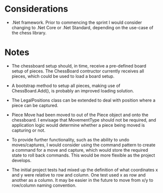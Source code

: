 
# Considerations
- .Net framework. Prior to commencing the sprint I would consider changing to .Net Core or .Net Standard, depending on the use-case of the chess library.

# Notes

- The chessboard setup should, in time, receive a pre-defined board setup of pieces. The ChessBoard contructor currently receives all pieces, which could be used to load a board setup.
- A bootstrap method to setup all pieces, making use of ChessBoard.Add(), is probably an improved loading solution.
- The LegalPositions class can be extended to deal with position where a piece can be captured.
- Piece Move had been moved to out of the Piece object and onto the chessboard. I envisage that MovementType should not be required, and application logic would determine whether a piece being moved is capturing or not.
- To provide further functionality, such as the ability to undo moves/captures, I would consider using the command pattern to create a command for a move and capture, which would store the required state to roll back commands. This would be more flexible as the project develops.

- The initial project tests had mixed up the definition of what coordinates x and y were relative to row and column. One test used x as row and another as a column. It may be easier in the future to move from x/y to row/column naming convention.

